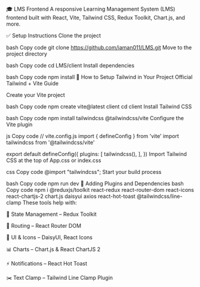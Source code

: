 🎓 LMS Frontend
A responsive Learning Management System (LMS) frontend built with React, Vite, Tailwind CSS, Redux Toolkit, Chart.js, and more.

✅ Setup Instructions
Clone the project

bash
Copy code
git clone https://github.com/iaman011/LMS.git
Move to the project directory

bash
Copy code
cd LMS/client
Install dependencies

bash
Copy code
npm install
🎨 How to Setup Tailwind in Your Project
Official Tailwind + Vite Guide

Create your Vite project

bash
Copy code
npm create vite@latest client
cd client
Install Tailwind CSS

bash
Copy code
npm install tailwindcss @tailwindcss/vite
Configure the Vite plugin

js
Copy code
// vite.config.js
import { defineConfig } from 'vite'
import tailwindcss from '@tailwindcss/vite'

export default defineConfig({
  plugins: [
    tailwindcss(),
  ],
})
Import Tailwind CSS at the top of App.css or index.css

css
Copy code
@import "tailwindcss";
Start your build process

bash
Copy code
npm run dev
🧩 Adding Plugins and Dependencies
bash
Copy code
npm i @reduxjs/toolkit react-redux react-router-dom react-icons react-chartjs-2 chart.js daisyui axios react-hot-toast @tailwindcss/line-clamp
These tools help with:

🔁 State Management – Redux Toolkit

🔀 Routing – React Router DOM

🎨 UI & Icons – DaisyUI, React Icons

📊 Charts – Chart.js & React ChartJS 2

⚡ Notifications – React Hot Toast

✂️ Text Clamp – Tailwind Line Clamp Plugin

